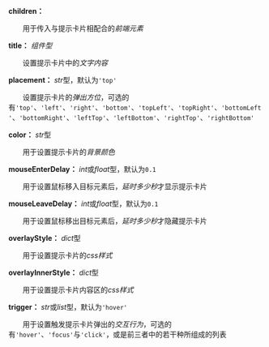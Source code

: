 **children：**

　　用于传入与提示卡片相配合的*前端元素*

**title：** *组件型*

　　设置提示卡片中的*文字内容*

**placement：** *str*型，默认为`'top'`

　　设置提示卡片的*弹出方位*，可选的有`'top'`、`'left'`、`'right'`、`'bottom'`、`'topLeft'`、`'topRight'`、`'bottomLeft'`、`'bottomRight'`、`'leftTop'`、`'leftBottom'`、`'rightTop'`、`'rightBottom'`

**color：** *str*型

　　用于设置提示卡片的*背景颜色*

**mouseEnterDelay：** *int*或*float*型，默认为`0.1`

　　用于设置鼠标移入目标元素后，*延时多少秒*才显示提示卡片

**mouseLeaveDelay：** *int*或*float*型，默认为`0.1`

　　用于设置鼠标移出目标元素后，*延时多少秒*才隐藏提示卡片

**overlayStyle：** *dict*型

　　用于设置提示卡片的*css样式*

**overlayInnerStyle：** *dict*型

　　用于设置提示卡片内容区的*css样式*

**trigger：** *str*或*list*型，默认为`'hover'`

　　用于设置触发提示卡片弹出的*交互行为*，可选的有`'hover'`、`'focus'`与`'click'`，或是前三者中的若干种所组成的列表
